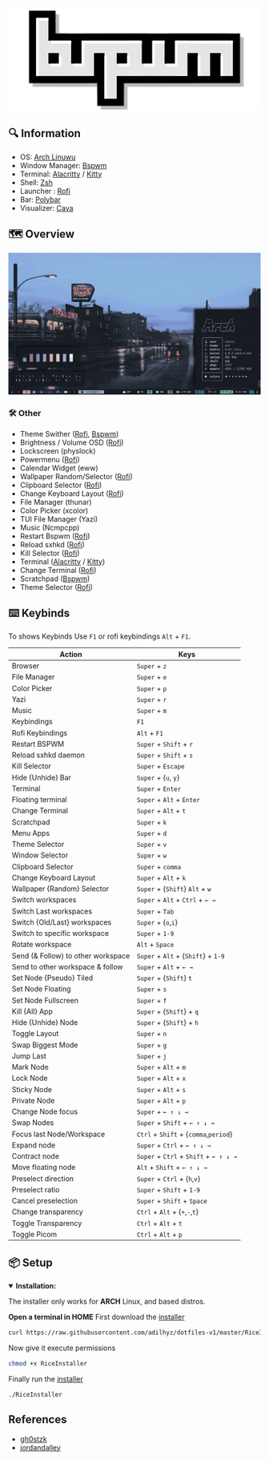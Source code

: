 <!-- # 🍚 dotfiles v1 -->
![img](preview/bspwm.png)

## 🔍 Information

- OS: [Arch Linuwu](https://archlinux.org)
- Window Manager: [Bspwm](https://github.com/baskerville/bspwm)
- Terminal: [Alacritty](https://github.com/alacritty/alacritty) / [Kitty](https://sw.kovidgoyal.net/kitty/binary/)
- Shell: [Zsh](https://zsh.org)
- Launcher : [Rofi](https://github.com/davatorium/rofi)
- Bar: [Polybar](https://github.com/polybar/polybar)
- Visualizer: [Cava](https://github.com/karlstav/cava)

## 🗺 Overview

![counter](preview/z.gif)

### 🛠 Other

- Theme Swither ([Rofi](https://github.com/davatorium/rofi), [Bspwm](https://github.com/baskerville/bspwm))
- Brightness / Volume OSD ([Rofi](https://github.com/davatorium/rofi))
- Lockscreen (physlock)
- Powermenu ([Rofi](https://github.com/davatorium/rofi))
- Calendar Widget (eww)
- Wallpaper Random/Selector ([Rofi](https://github.com/davatorium/rofi))
- Clipboard Selector ([Rofi](https://github.com/davatorium/rofi))
- Change Keyboard Layout ([Rofi](https://github.com/davatorium/rofi))
- File Manager (thunar)
- Color Picker (xcolor)
- TUI File Manager (Yazi)
- Music (Ncmpcpp)
- Restart Bspwm ([Rofi](https://github.com/davatorium/rofi))
- Reload sxhkd ([Rofi](https://github.com/davatorium/rofi))
- Kill Selector ([Rofi](https://github.com/davatorium/rofi))
- Terminal ([Alacritty](https://github.com/alacritty/alacritty) / [Kitty](https://sw.kovidgoyal.net/kitty/binary/))
- Change Terminal ([Rofi](https://github.com/davatorium/rofi))
- Scratchpad ([Bspwm](https://github.com/baskerville/bspwm))
- Theme Selector ([Rofi](https://github.com/davatorium/rofi))

## ⌨️ Keybinds

To shows Keybinds Use `F1` or rofi keybindings `Alt` + `F1`.

|             **Action**             |               **Keys**                |
|------------------------------------|---------------------------------------|
| Browser                            | `Super` + `z`                         |
| File Manager                       | `Super` + `e`                         |
| Color Picker                       | `Super` + `p`                         |
| Yazi                               | `Super` + `r`                         |
| Music                              | `Super` + `m`                         |
| Keybindings                        | `F1`                                  |
| Rofi Keybindings                   | `Alt` + `F1`                          |
| Restart BSPWM                      | `Super` + `Shift` + `r`               |
| Reload sxhkd daemon                | `Super` + `Shift` + `s`               |
| Kill Selector                      | `Super` + `Escape`                    |
| Hide {Unhide} Bar                  | `Super` + {`u`,  `y`}                 |
| Terminal                           | `Super` + `Enter`                     |
| Floating terminal                  | `Super` + `Alt` + `Enter`             |
| Change Terminal                    | `Super` + `Alt` + `t`                 |
| Scratchpad                         | `Super` + `k`                         |
| Menu Apps                          | `Super` + `d`                         |
| Theme Selector                     | `Super` + `v`                         |
| Window Selector                    | `Super` + `w`                         |
| Clipboard Selector                 | `Super` + `comma`                     |
| Change Keyboard Layout             | `Super` + `Alt` + `k`                 |
| Wallpaper {Random} Selector        | `Super` + {`Shift`} `Alt` + `w`       |
| Switch workspaces                  | `Super` + `Alt` + `Ctrl` + `← →`      |
| Switch Last workspaces             | `Super` + `Tab`                       |
| Switch {Old/Last} workspaces       | `Super` + {`o`,`i`}                   |
| Switch to specific workspace       | `Super` + `1-9`                       |
| Rotate workspace                   | `Alt` + `Space`                       |
| Send (& Follow) to other workspace | `Super` + `Alt` + {`Shift`} + `1-9`   |
| Send to other workspace & follow   | `Super` + `Alt` + `← →`               |
| Set Node {Pseudo} Tiled            | `Super` + {`Shift`} `t`               |
| Set Node Floating                  | `Super` + `s`                         |
| Set Node Fullscreen                | `Super` + `f`                         |
| Kill {All} App                     | `Super` + {`Shift`} + `q`             |
| Hide {Unhide} Node                 | `Super` + {`Shift`} + `h`             |
| Toggle Layout                      | `Super` + `n`                         |
| Swap Biggest Mode                  | `Super` + `g`                         |
| Jump Last                          | `Super` + `j`                         |
| Mark Node                          | `Super` + `Alt` + `m`                 |
| Lock Node                          | `Super` + `Alt` + `x`                 |
| Sticky Node                        | `Super` + `Alt` + `s`                 |
| Private Node                       | `Super` + `Alt` + `p`                 |
| Change Node focus                  | `Super` + `← ↑ ↓ →`                   |
| Swap Nodes                         | `Super` + `Shift` + `← ↑ ↓ →`         |
| Focus last Node/Workspace          | `Ctrl` + `Shift` + {`comma`,`period`} |
| Expand node                        | `Super` + `Ctrl` + `← ↑ ↓ →`          |
| Contract node                      | `Super` + `Ctrl` + `Shift` + `← ↑ ↓ →`|
| Move floating node                 | `Alt` + `Shift` + `← ↑ ↓ →`           |
| Preselect direction                | `Super` + `Ctrl` + {`h`,`v`}          |
| Preselect ratio                    | `Super` + `Shift` + `1-9`             |
| Cancel preselection                | `Super` + `Shift` + `Space`           |
| Change transparency                | `Ctrl` + `Alt` + {`+`,`-`,`t`}        |
| Toggle Transparency                | `Ctrl` + `Alt` + `t`                  |
| Toggle Picom                       | `Ctrl` + `Alt` + `p`                  |


## 📦 Setup

<details open>
<summary><b>Installation:</b></summary>

The installer only works for **ARCH** Linux, and based distros.

<b>Open a terminal in HOME</b>
First download the [installer](RiceInstaller)
```sh
curl https://raw.githubusercontent.com/adilhyz/dotfiles-v1/master/RiceInstaller -o $HOME/RiceInstaller
```
Now give it execute permissions
```sh
chmod +x RiceInstaller
```
Finally run the [installer](RiceInstaller)
```sh
./RiceInstaller
```
</details>

## References
- [gh0stzk](https://github.com/gh0stzk/dotfiles)
- [jordandalley](https://github.com/jordandalley/yt-dlp-scripts)